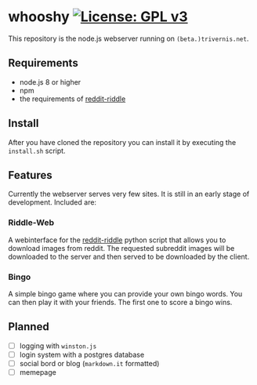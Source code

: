 # whooshy [![License: GPL v3](https://img.shields.io/badge/License-GPL%20v3-blue.svg?style=flat-square)](https://www.gnu.org/licenses/gpl-3.0) 

This repository is the node.js webserver running on `(beta.)trivernis.net`.

## Requirements

- node.js 8 or higher
- npm
- the requirements of [reddit-riddle](https://github.com/trivernis/reddit-riddle)

## Install

After you have cloned the repository you can install it by executing the `install.sh` script.

## Features

Currently the webserver serves very few sites. It is still in an early stage of development. Included are:

### Riddle-Web

A webinterface for the [reddit-riddle](https://github.com/trivernis/reddit-riddle) python script that allows you to download images from reddit. The requested subreddit images will be downloaded to the server and then served to be downloaded by the client.

### Bingo

A simple bingo game where you can provide your own bingo words. You can then play it with your friends. The first one to score a bingo wins.

## Planned

- [ ] logging with `winston.js`
- [ ] login system with a postgres database
- [ ] social bord or blog (`markdown.it` formatted)
- [ ] memepage
